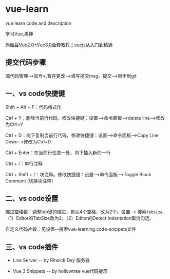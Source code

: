 # vue-learn
vue learn code and description

学习Vue,禹神

[尚硅谷Vue2.0+Vue3.0全套教程丨vuejs从入门到精通](https://www.bilibili.com/video/BV1Zy4y1K7SH?p=1)



## 提交代码步骤

源代码管理-->加号+,暂存更改-->填写提交msg，提交-->同步到git

## 一、vs code快捷键

Shift + Alt + F：代码格式化

Ctrl + Y：删除当前行代码。修改快捷键：设置-->命令面板-->delete line-->修改为Ctrl+Y

Ctrl + D：向下复制当前行代码。修改快捷键：设置-->命令面板-->Copy Line Down-->修改为Ctrl+D

Ctrl + Enter：在当前行任意一处，向下插入新的一行

Ctrl + /：单行注释

Ctrl + Shift + /：块注释。修改快捷键：设置-->命令面板-->Toggle Block Comment (切换块注释)

## 二、vs code设置

缩进空格数：调整tab键的缩进，默认4个空格，改为2个。设置--> 搜索```tabsize```,（1）Editor的TabSize改为2，（2）Editor的Detect Indentation取消勾选。

自定义代码片段：见设置--搜索vue-learning.code-snippets文件

## 三、vs code插件

- Live Server -- by Ritwick Dey  服务器

- Vue 3 Snippets -- by hollowtree  vue代码提示





